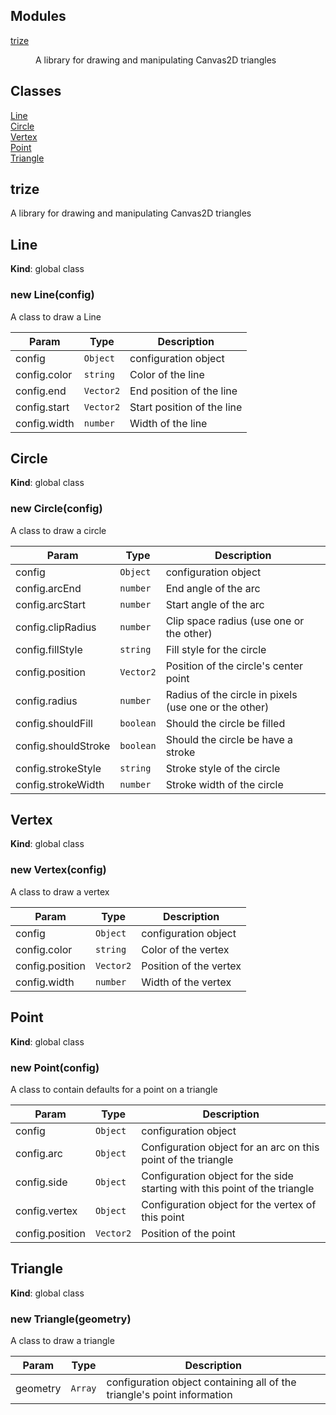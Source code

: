 ## Modules

<dl>
<dt><a href="#module_trize">trize</a></dt>
<dd><p>A library for drawing and manipulating Canvas2D triangles</p>
</dd>
</dl>

## Classes

<dl>
<dt><a href="#Line">Line</a></dt>
<dd></dd>
<dt><a href="#Circle">Circle</a></dt>
<dd></dd>
<dt><a href="#Vertex">Vertex</a></dt>
<dd></dd>
<dt><a href="#Point">Point</a></dt>
<dd></dd>
<dt><a href="#Triangle">Triangle</a></dt>
<dd></dd>
</dl>

<a name="module_trize"></a>

## trize
A library for drawing and manipulating Canvas2D triangles

<a name="Line"></a>

## Line
**Kind**: global class  
<a name="new_Line_new"></a>

### new Line(config)
A class to draw a Line


| Param | Type | Description |
| --- | --- | --- |
| config | <code>Object</code> | configuration object |
| config.color | <code>string</code> | Color of the line |
| config.end | <code>Vector2</code> | End position of the line |
| config.start | <code>Vector2</code> | Start position of the line |
| config.width | <code>number</code> | Width of the line |

<a name="Circle"></a>

## Circle
**Kind**: global class  
<a name="new_Circle_new"></a>

### new Circle(config)
A class to draw a circle


| Param | Type | Description |
| --- | --- | --- |
| config | <code>Object</code> | configuration object |
| config.arcEnd | <code>number</code> | End angle of the arc |
| config.arcStart | <code>number</code> | Start angle of the arc |
| config.clipRadius | <code>number</code> | Clip space radius (use one or the other) |
| config.fillStyle | <code>string</code> | Fill style for the circle |
| config.position | <code>Vector2</code> | Position of the circle's center point |
| config.radius | <code>number</code> | Radius of the circle in pixels (use one or the other) |
| config.shouldFill | <code>boolean</code> | Should the circle be filled |
| config.shouldStroke | <code>boolean</code> | Should the circle be have a stroke |
| config.strokeStyle | <code>string</code> | Stroke style of the circle |
| config.strokeWidth | <code>number</code> | Stroke width of the circle |

<a name="Vertex"></a>

## Vertex
**Kind**: global class  
<a name="new_Vertex_new"></a>

### new Vertex(config)
A class to draw a vertex


| Param | Type | Description |
| --- | --- | --- |
| config | <code>Object</code> | configuration object |
| config.color | <code>string</code> | Color of the vertex |
| config.position | <code>Vector2</code> | Position of the vertex |
| config.width | <code>number</code> | Width of the vertex |

<a name="Point"></a>

## Point
**Kind**: global class  
<a name="new_Point_new"></a>

### new Point(config)
A class to contain defaults for a point on a triangle


| Param | Type | Description |
| --- | --- | --- |
| config | <code>Object</code> | configuration object |
| config.arc | <code>Object</code> | Configuration object for an arc on this point of the triangle |
| config.side | <code>Object</code> | Configuration object for the side starting with this point of the triangle |
| config.vertex | <code>Object</code> | Configuration object for the vertex of this point |
| config.position | <code>Vector2</code> | Position of the point |

<a name="Triangle"></a>

## Triangle
**Kind**: global class  
<a name="new_Triangle_new"></a>

### new Triangle(geometry)
A class to draw a triangle


| Param | Type | Description |
| --- | --- | --- |
| geometry | <code>Array</code> | configuration object containing all of the triangle's point information |

